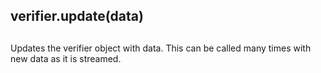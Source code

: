 ## verifier.update(data)

## 

Updates the verifier object with data. This can be called many times
with new data as it is streamed.